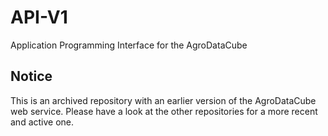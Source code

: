 # API-V1
Application Programming Interface for the AgroDataCube

## Notice

This is an archived repository with an earlier version of the AgroDataCube web service. Please have a look at the other repositories for a more recent and active one.
